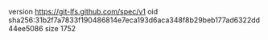 version https://git-lfs.github.com/spec/v1
oid sha256:31b2f7a7833f190486814e7eca193d6aca348f8b29beb177ad6322dd44ee5086
size 1752
